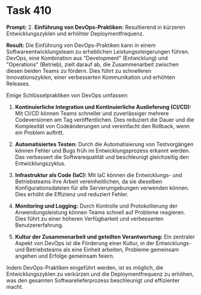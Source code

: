 # Task 410

**Prompt:** 2. **Einführung von DevOps-Praktiken:** Resultierend in kürzeren Entwicklungszyklen und erhöhter Deploymentfrequenz.

**Result:**
Die Einführung von DevOps-Praktiken kann in einem Softwareentwicklungsteam zu erheblichen Leistungssteigerungen führen. DevOps, eine Kombination aus "Development" (Entwicklung) und "Operations" (Betrieb), zielt darauf ab, die Zusammenarbeit zwischen diesen beiden Teams zu fördern. Dies führt zu schnelleren Innovationszyklen, einer verbesserten Kommunikation und erhöhten Releases.

Einige Schlüsselpraktiken von DevOps umfassen:

1. **Kontinuierliche Integration und Kontinuierliche Auslieferung (CI/CD):** Mit CI/CD können Teams schneller und zuverlässiger mehrere Codeversionen am Tag veröffentlichen. Dies reduziert die Dauer und die Komplexität von Codeänderungen und vereinfacht den Rollback, wenn ein Problem auftritt.

2. **Automatisiertes Testen:** Durch die Automatisierung von Testvorgängen können Fehler und Bugs früh im Entwicklungsprozess erkannt werden. Das verbessert die Softwarequalität und beschleunigt gleichzeitig den Entwicklungszyklus.

3. **Infrastruktur als Code (IaC):** Mit IaC können die Entwicklungs- und Betriebsteams ihre Arbeit vereinheitlichen, da sie dieselben Konfigurationsdateien für alle Serverumgebungen verwenden können. Dies erhöht die Effizienz und reduziert Fehler.

4. **Monitoring und Logging:** Durch Kontrolle und Protokollierung der Anwendungsleistung können Teams schnell auf Probleme reagieren. Dies führt zu einer höheren Verfügbarkeit und verbesserten Benutzererfahrung.

5. **Kultur der Zusammenarbeit und geteilten Verantwortung:** Ein zentraler Aspekt von DevOps ist die Förderung einer Kultur, in der Entwicklungs- und Betriebsteams als eine Einheit arbeiten, Probleme gemeinsam angehen und Erfolge gemeinsam feiern.

Indem DevOps-Praktiken eingeführt werden, ist es möglich, die Entwicklungszyklen zu verkürzen und die Deploymentfrequenz zu erhöhen, was den gesamten Softwarelieferprozess beschleunigt und effizienter macht.
